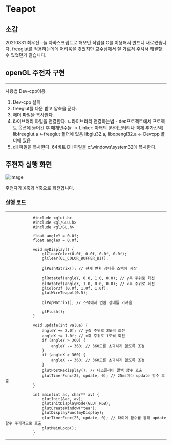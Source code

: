 # Teapot

## 소감
20210831 최우진 : 늘 자바스크립트로 해오던 작업을 C를 이용해서 만드니 새로웠습니다. freeglut를 적용하는데에 어려움을 겪었지만 교수님께서 잘 가르쳐 주셔서 해결할 수 있었던거 같습니다. 

## openGL 주전자 구현
---------
사용법 Dev-cpp이용
1. Dev-cpp 설치
2. freeglut를 다운 받고 압축을 푼다.
3. 헤더 파일을 복사한다.
4. 라이브러리 파일을 연결한다.
ㄴ라이브러리 연결하는법 - dec프로젝트에서 프로젝트 옵션에 들어간 후 매개변수들 -> Linker: 아래의 [라이브러리나 객체 추가선택]
libfreeglut.a <-freeglut 폴더에 있음 libglu32.a, libopengl32.a <- Devcpp 폴더에 있음
5. dll 파일을 복사한다. 64비트 DII 파일을 c:\windows\system32에 복사한다.

## 주전자 실행 화면
![image](https://github.com/woojinchoi02/Graphics-Teapot/assets/162526228/84fc761f-a8fa-4591-84b0-879646e754b1)

주전자가 X축과 Y축으로 회전합니다.

### 실행 코드
------
                #include <glut.h>
                #include <gl/GLU.h>
                #include <gl/GL.h>

                float angleY = 0.0f;
                float angleX = 0.0f;

                void myDisplay() {
                    glClearColor(0.0f, 0.0f, 0.0f, 0.0f);
                    glClear(GL_COLOR_BUFFER_BIT);
                
                    glPushMatrix(); // 현재 변환 상태를 스택에 저장
                
                    glRotatef(angleY, 0.0, 1.0, 0.0); // y축 주위로 회전
                    glRotatef(angleX, 1.0, 0.0, 0.0); // x축 주위로 회전
                    glColor3f (0.0f, 1.0f, 1.0f);
                    glutWireTeapot(0.5);
                
                    glPopMatrix(); // 스택에서 변환 상태를 가져옴
                
                    glFlush();
                }
                
                void update(int value) {
                    angleY += 2.0f; // y축 주위로 2도씩 회전
                    angleX += 1.0f; // x축 주위로 1도씩 회전
                    if (angleY > 360) {
                        angleY -= 360; // 360도를 초과하지 않도록 조정
                    }
                    if (angleX > 360) {
                        angleX -= 360; // 360도를 초과하지 않도록 조정
                    }
                    glutPostRedisplay(); // 디스플레이 콜백 함수 호출
                    glutTimerFunc(25, update, 0); // 25ms마다 update 함수 호출
                }
                
                int main(int ac, char** av) {
                    glutInit(&ac, av);
                    glutInitDisplayMode(GLUT_RGB);
                    glutCreateWindow("tea");
                    glutDisplayFunc(myDisplay);
                    glutTimerFunc(25, update, 0); // 타이머 함수를 통해 update 함수 주기적으로 호출
                    glutMainLoop();
                }

------
